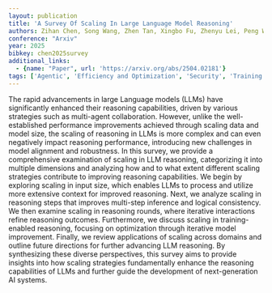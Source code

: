 ```yaml
---
layout: publication
title: 'A Survey Of Scaling In Large Language Model Reasoning'
authors: Zihan Chen, Song Wang, Zhen Tan, Xingbo Fu, Zhenyu Lei, Peng Wang, Huan Liu, Cong Shen, Jundong Li
conference: "Arxiv"
year: 2025
bibkey: chen2025survey
additional_links:
  - {name: "Paper", url: 'https://arxiv.org/abs/2504.02181'}
tags: ['Agentic', 'Efficiency and Optimization', 'Security', 'Training Techniques', 'Applications', 'Tools', 'Survey Paper']
---
```

The rapid advancements in large Language models (LLMs) have significantly
enhanced their reasoning capabilities, driven by various strategies such as
multi-agent collaboration. However, unlike the well-established performance
improvements achieved through scaling data and model size, the scaling of
reasoning in LLMs is more complex and can even negatively impact reasoning
performance, introducing new challenges in model alignment and robustness. In
this survey, we provide a comprehensive examination of scaling in LLM
reasoning, categorizing it into multiple dimensions and analyzing how and to
what extent different scaling strategies contribute to improving reasoning
capabilities. We begin by exploring scaling in input size, which enables LLMs
to process and utilize more extensive context for improved reasoning. Next, we
analyze scaling in reasoning steps that improves multi-step inference and
logical consistency. We then examine scaling in reasoning rounds, where
iterative interactions refine reasoning outcomes. Furthermore, we discuss
scaling in training-enabled reasoning, focusing on optimization through
iterative model improvement. Finally, we review applications of scaling across
domains and outline future directions for further advancing LLM reasoning. By
synthesizing these diverse perspectives, this survey aims to provide insights
into how scaling strategies fundamentally enhance the reasoning capabilities of
LLMs and further guide the development of next-generation AI systems.
